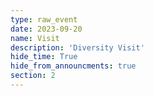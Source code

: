 ```yaml
---
type: raw_event
date: 2023-09-20
name: Visit
description: 'Diversity Visit'
hide_time: True
hide_from_announcments: true
section: 2
---
```

